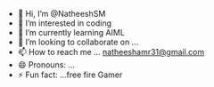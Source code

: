 - 👋 Hi, I’m @NatheeshSM
- 👀 I’m interested in coding 
- 🌱 I’m currently learning AIML
- 💞️ I’m looking to collaborate on ...
- 📫 How to reach me ... natheeshamr31@gmail.com
- 😄 Pronouns: ...
- ⚡ Fun fact: ...free fire Gamer 

<!---
NatheeshSM/NatheeshSM is a ✨ special ✨ repository because its `README.md` (this file) appears on your GitHub profile.
You can click the Preview link to take a look at your changes.
--->
